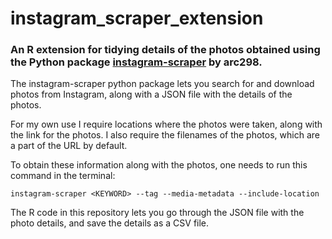# instagram_scraper_extension
### An R extension for tidying details of the photos obtained using the Python package [instagram-scraper](https://github.com/arc298/instagram-scraper) by arc298.

The instagram-scraper python package lets you search for and download photos from Instagram, along with a JSON file with the details of the photos. 

For my own use I require locations where the photos were taken, along with the link for the photos. I also require the filenames of the photos, which are a part of the URL by default.

To obtain these information along with the photos, one needs to run this command in the terminal:

`instagram-scraper <KEYWORD> --tag --media-metadata --include-location`

The R code in this repository lets you go through the JSON file with the photo details, and save the details as a CSV file. 
